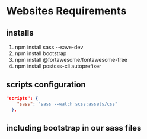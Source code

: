 # Websites Requirements

## installs

1. npm install sass --save-dev
2. npm install bootstrap
3. npm install @fortawesome/fontawesome-free
4. npm install postcss-cli autoprefixer

## scripts configuration

```JSON
"scripts": {
    "sass": "sass --watch scss:assets/css"
  },

```

## including bootstrap in our sass files

```css

```

